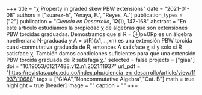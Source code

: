 +++
title = "χ Property in graded skew PBW extensions"
date = "2021-01-08"
authors = ["suarez-h", "Anaya, F.", "Reyes, A."]
publication_types = ["2"]
publication = "*Ciencia en Desarrollo*, **12**(1), 147-168"
abstract = "En este artículo estudiamos la propiedad χ de álgebras que son extensiones PBW torcidas graduadas. Demostramos que si R = ⊕p≥0Rp es un álgebra noetheriana N-graduada y A = σ(R)⟨x1,...,xn⟩ es una extensión PBW torcida cuasi-conmutativa graduada de R, entonces A satisface χ si y solo si R satisface χ. También damos condiciones suficientes para que una extensión PBW torcida graduada de R satisfaga χ."
selected = false
projects = ["giaa"]
doi = "10.19053/01217488.v12.n1.2021.11937"
url_pdf = "https://revistas.uptc.edu.co/index.php/ciencia_en_desarrollo/article/view/11937/10688"
tags = ["GIAA","Noncommutative Algebra","Cat. B"]
math = true
highlight = true
[header]
image = ""
caption = ""
+++
